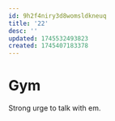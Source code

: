 ```yaml
---
id: 9h2f4niry3d8womsldkneuq
title: '22'
desc: ''
updated: 1745532493823
created: 1745407183378
---
```

# Gym

Strong urge to talk with em.